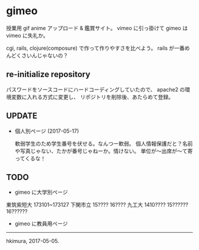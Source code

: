 # gimeo

授業用 gif anime アップロード &amp; 鑑賞サイト。
vimeo に引っ掛けて gimeo は vimeo に失礼か。

cgi, rails, clojure(composure) で作って作りやすさを比べよう。
rails が一番めんどくさいんじゃないの？

## re-initialize repository

パスワードをソースコードにハードコーディングしていたので、
apache2 の環境変数に入れる方式に変更し、
リポジトリを削除後、あたらめて登録。

## UPDATE

* 個人別ページ (2017-05-17)

  軟弱学生のため学生番号を伏せる。なんつー軟弱。
  個人情報保護だと？名前や写真じゃない、たかが番号じゃねーか。情けない。
  単位が〜出席が〜て寄ってくるな！

## TODO

* gimeo に大学別ページ

東筑紫短大 173101~173127
下関市立   15???? 16????
九工大     1410???? 15?????? 16??????

* gimeo に教員用ページ



---
hkimura, 2017-05-05.

